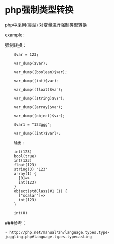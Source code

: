 # php强制类型转换


php中采用(类型) 对变量进行强制类型转换


example: 

强制转换：

		$var = 123;

		var_dump($var);

		var_dump((boolean)$var);

		var_dump((int)$var);

		var_dump((float)$var);

		var_dump((string)$var);

		var_dump((array)$var);

		var_dump((object)$var);

		$var1 = "123ggg";

		var_dump((int)$varl);

		输出：

		int(123)
		bool(true)
		int(123)
		float(123)
		string(3) "123"
		array(1) {
		  [0]=>
		  int(123)
		}
		object(stdClass)#1 (1) {
		  ["scalar"]=>
		  int(123)
		}

		int(0)






###参考：

	- http://php.net/manual/zh/language.types.type-juggling.php#language.types.typecasting

